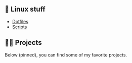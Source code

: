 ## 🐧 Linux stuff

- [Dotfiles](https://github.com/AlexW00/.config)
- [Scripts](https://github.com/AlexW00/Scripts)

## 👨‍💻 Projects

Below (pinned), you can find some of my favorite projects.
